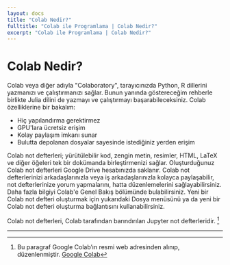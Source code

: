 ```yaml
---
layout: docs
title: "Colab Nedir?"
fulltitle: "Colab ile Programlama | Colab Nedir?"
excerpt: "Colab ile Programlama | Colab Nedir?"
---
```


# Colab Nedir?

Colab veya diğer adıyla "Colaboratory", tarayıcınızda Python, R dillerini yazmanızı ve
çalıştırmanızı sağlar. Bunun yanında göstereceğim rehberle birlikte Julia dilini de yazmayı ve çalıştırmayı başarabileceksiniz. Colab özelliklerine bir bakalım:

- Hiç yapılandırma gerektirmez
- GPU'lara ücretsiz erişim
- Kolay paylaşım imkanı sunar
- Bulutta depolanan dosyalar sayesinde istediğiniz yerden erişim

Colab not defterleri; yürütülebilir kod, zengin metin, resimler, HTML, LaTeX ve diğer öğeleri tek bir dokümanda birleştirmenizi sağlar. Oluşturduğunuz Colab not defterleri Google Drive hesabınızda saklanır. Colab not defterlerinizi arkadaşlarınızla veya iş arkadaşlarınızla kolayca paylaşabilir, not defterlerinize yorum yapmalarını, hatta düzenlemelerini sağlayabilirsiniz. Daha fazla bilgiyi Colab'e Genel Bakış bölümünde bulabilirsiniz. Yeni bir Colab not defteri oluşturmak için yukarıdaki Dosya menüsünü ya da yeni bir Colab not defteri oluşturma bağlantısını kullanabilirsiniz.

Colab not defterleri, Colab tarafından barındırılan Jupyter not defterleridir. [^1] 


[^1]: Bu paragraf Google Colab’ın resmi web adresinden alınıp, düzenlenmiştir. [Google Colab](https://colab.research.google.com/)

---
